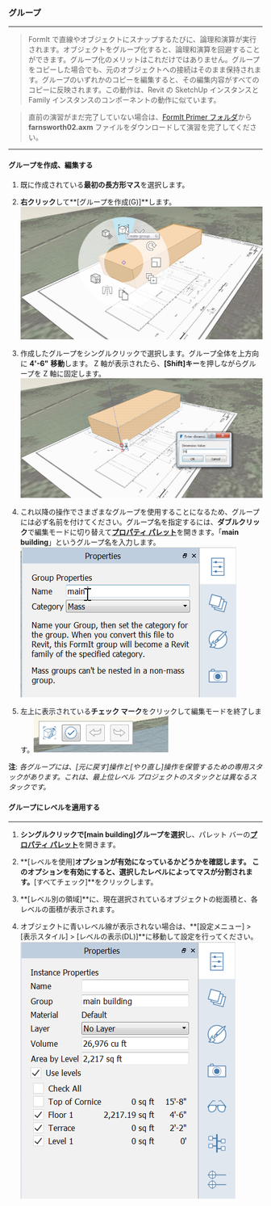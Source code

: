 

### グループ

---

> FormIt で直線やオブジェクトにスナップするたびに、論理和演算が実行されます。オブジェクトをグループ化すると、論理和演算を回避することができます。グループ化のメリットはこれだけではありません。グループをコピーした場合でも、元のオブジェクトへの接続はそのまま保持されます。グループのいずれかのコピーを編集すると、その編集内容がすべてのコピーに反映されます。この動作は、Revit の SketchUp インスタンスと Family インスタンスのコンポーネントの動作に似ています。

> 直前の演習がまだ完了していない場合は、[FormIt Primer フォルダ](https://autodesk.app.box.com/s/thavswirrbflit27rbqzl26ljj7fu1uv/1/9025446442)から **farnsworth02.axm** ファイルをダウンロードして演習を完了してください。

---

#### グループを作成、編集する

1. 既に作成されている**最初の長方形マス**を選択します。

2. **右クリック**して**[グループを作成(G)]**します。![](images/c2f57781-ec11-4fbd-87b0-c5fd33ad8b07.png)

3. 作成したグループをシングルクリックで選択します。グループ全体を上方向に **4'-6"** **移動**します。 Z 軸が表示されたら、**[Shift]キー**を押しながらグループを Z 軸に固定します。![](images/293f6046-366c-43ca-858b-389f0c260be6.png)

4. これ以降の操作でさまざまなグループを使用することになるため、グループには必ず名前を付けてください。グループ名を指定するには、**ダブルクリック**で編集モードに切り替えて[**プロパティ パレット**](../tool-library/tool-bars-extended.md)を開きます。「**main building**」というグループ名を入力します。 <br xmlns="http://www.w3.org/1999/xhtml"/> ![](images/93c9106d-7676-4cd7-b5e2-b00a56c4e30f.png)

5. 左上に表示されている**チェック マーク**をクリックして編集モードを終了します。![](images/3b0e7944-9cb1-4852-9b3b-aedf75fc5270.png)

**注**: *各グループには、[元に戻す]操作と[やり直し]操作を保管するための専用スタックがあります。これは、最上位レベル プロジェクトのスタックとは異なるスタックです。*

#### グループにレベルを適用する

---

1. **シングルクリックで[main building]グループを選択**し、パレット バーの[**プロパティ パレット**](../formit-introduction/tool-bars.md)を開きます。

2. **[レベルを使用]**オプションが有効になっているかどうかを確認します。 このオプションを有効にすると、選択したレベルによってマスが分割されます。**[すべてチェック]**をクリックします。

3. **[レベル別の領域]**に、現在選択されているオブジェクトの総面積と、各レベルの面積が表示されます。

4. オブジェクトに青いレベル線が表示されない場合は、**[設定メニュー] > [表示スタイル] > [レベルの表示(DL)]**に移動して設定を行ってください。 <br xmlns="http://www.w3.org/1999/xhtml"/> ![](images/8b2036b8-b627-44a2-ada8-b901cdb380d2.png)

